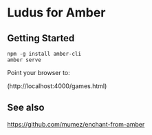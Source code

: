 # Ludus for Amber


## Getting Started

```
npm -g install amber-cli
amber serve
```

Point your browser to:

(http://localhost:4000/games.html)



## See also
https://github.com/mumez/enchant-from-amber

